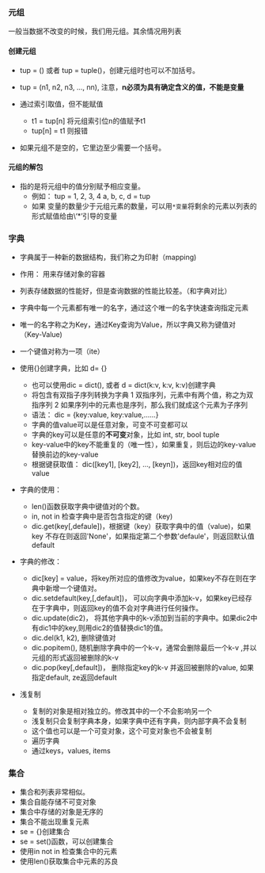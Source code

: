 ### 元组
  一般当数据不改变的时候，我们用元组。其余情况用列表
  #### 创建元组
  - tup = () 或者 tup = tuple()，创建元组时也可以不加括号。  
  - tup = (n1, n2, n3, ..., nn), 注意，**n必须为具有确定含义的值，不能是变量**  
  
  - 通过索引取值，但不能赋值  
    - t1 = tup[n] 将元组索引位n的值赋予t1
    - tup[n] = t1 则报错
  - 如果元组不是空的，它里边至少需要一个括号。
      
  #### 元组的解包
  - 指的是将元组中的值分别赋予相应变量。
    - 例如：
      tup = 1, 2, 3, 4
      a, b, c, d = tup
    - 如果 变量的数量少于元组元素的数量，可以用`*变量`将剩余的元素以列表的形式赋值给由\‘*’引导的变量
  
  
  
### 字典
  - 字典属于一种新的数据结构，我们称之为印射（mapping)
  - 作用： 用来存储对象的容器
  - 列表存储数据的性能好，但是查询数据的性能比较差。（和字典对比）
  - 字典中每一个元素都有唯一的名字，通过这个唯一的名字快速查询指定元素
  - 唯一的名字称之为Key，通过Key查询为Value，所以字典又称为键值对（Key-Value)
  - 一个键值对称为一项（ite）
  - 使用{}创建字典，比如 d= {}
    - 也可以使用dic = dict(), 或者 d = dict(k:v, k:v, k:v)创建字典
    - 将包含有双指子序列转换为字典
      1 双指序列，元素中有两个值，称之为双指序列
      2 如果序列中的元素也是序列，那么我们就成这个元素为子序列
    - 语法： dic = {key:value, key:value,......}
    - 字典的值value可以是任意对象，可变不可变都可以
    - 字典的key可以是任意的**不可变**对象，比如 int, str, bool tuple
    - key-value中的key不能重复的（唯一性），如果重复，则后边的key-value替换前边的key-value
    - 根据键获取值： dic([key1], [key2], ...,  [keyn])，返回key相对应的值value
    
  - 字典的使用：
    - len()函数获取字典中键值对的个数。
    - in, not in 检查字典中是否包含指定的键（key)
    - dic.get(key[,defaule])，根据键（key）获取字典中的值（value)，如果key 不存在则返回'None'，如果指定第二个参数'defaule'，则返回默认值default
        
  - 字典的修改：
    - dic[key] = value，将key所对应的值修改为value，如果key不存在则在字典中新增一个键值对。
    - dic.setdefault(key,[,default])， 可以向字典中添加k-v，如果key已经存在于字典中，则返回key的值不会对字典进行任何操作。
    - dic.update(dic2)， 将其他字典中的k-v添加到当前的字典中。如果dic2中有dic1中的key,则用dic2的值替换dic1的值。
    - dic.del(k1, k2), 删除键值对
    - dic.popitem(), 随机删除字典中的一个k-v，通常会删除最后一个k-v ,并以元组的形式返回被删除的k-v   
    - dic.pop(key[,default])， 删除指定key的k-v 并返回被删除的value, 如果指定default, ze返回default
    
  - 浅复制
    - 复制的对象是相对独立的。修改其中的一个不会影响另一个
    - 浅复制只会复制字典本身，如果字典中还有字典，则内部字典不会复制
    - 这个值也可以是一个可变对象，这个可变对象也不会被复制
    - 遍历字典
    - 通过keys，values, items
    
### 集合
  - 集合和列表非常相似。
  - 集合自能存储不可变对象
  - 集合中存储的对象是无序的
  - 集合不能出现重复元素
  - se = {}创建集合
  - se = set()函数，可以创建集合
  - 使用in not in 检查集合中的元素
  - 使用len()获取集合中元素的苏良
